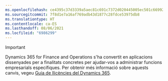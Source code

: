 ```yaml
---
ms.openlocfilehash: ce4395c37d3339a5aec81c691c7372d020445005ec501c669927ce1fbee2faae
ms.sourcegitcommit: 7f8d1e7a16af769adb43d1877c28fdce53975db8
ms.translationtype: HT
ms.contentlocale: ca-ES
ms.lasthandoff: 08/06/2021
ms.locfileid: "6986299"
---
```

> [!IMPORTANT]
> Dynamics 365 for Finance and Operations s'ha convertit en aplicacions dissenyades per a finalitats concretes per ajudar-vos a administrar funcions empresarials específiques. Per obtenir més informació sobre aquests canvis, vegeu [Guia de llicències del Dynamics 365](https://mbs.microsoft.com/Files/public/365/Dynamics365LicensingGuide.pdf).
 
